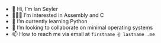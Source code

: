 - 👋 Hi, I’m Ian Seyler
- 👨🏽‍💻 I’m interested in Assembly and C
- 🧠 I’m currently learning Python
- 🤝 I’m looking to collaborate on minimal operating systems
- 📫 How to reach me via email at `firstname @ lastname .me`
